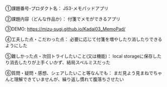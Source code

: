 ①課題番号-プロダクト名：
JS3-メモパッドアプリ

②課題内容（どんな作品か）：
付箋でメモができるアプリ

③DEMO:
https://mizu-sugi.github.io/Kadai03_MemoPad/

④工夫した点・こだわった点：
必要に応じて付箋を増やしたり消したりできるようにした

⑤難しかった点・次回トライしたいこと(又は機能)：
local storageに保存したり消去したりが上手くいかず、結局スペルミスだった

⑥質問・疑問・感想、シェアしたいこと等なんでも：
まだ見よう見まねでちゃんと理解できていませんが、繰り返し慣れて腹落ちさせたい
